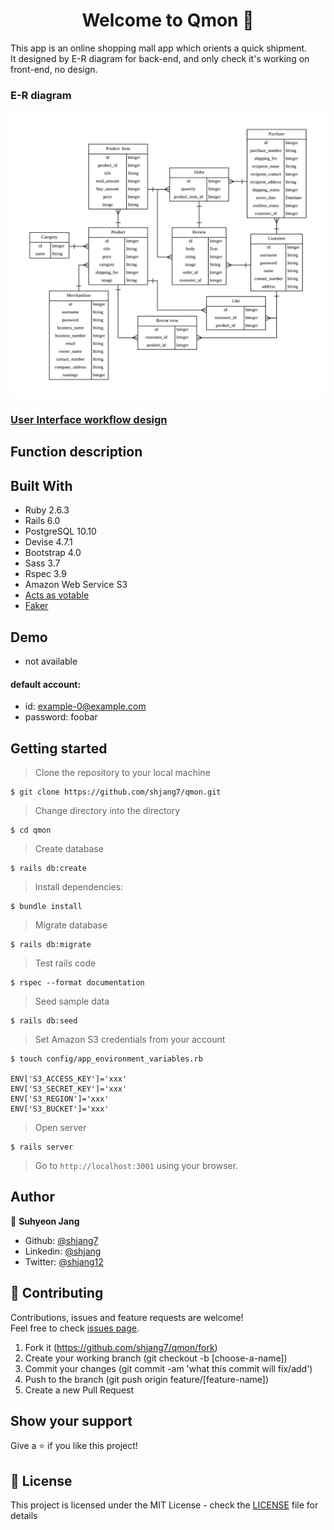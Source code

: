 <h1 align="center">Welcome to Qmon 👋</h1>

This app is an online shopping mall app which orients a quick shipment.<br />
It designed by E-R diagram for back-end, and only check it's working on front-end, no design.

### E-R diagram
![](./docs/e-r-diagram.png)

### [User Interface workflow design](./docs/)

## Function description

## Built With
- Ruby 2.6.3
- Rails 6.0
- PostgreSQL 10.10
- Devise 4.7.1
- Bootstrap 4.0
- Sass 3.7
- Rspec 3.9
- Amazon Web Service S3
- [Acts as votable](https://github.com/ryanto/acts_as_votable/)
- [Faker](https://github.com/faker-ruby/faker)

## Demo
- not available

#### default account:
 - id: example-0@example.com
 - password: foobar

## Getting started

> Clone the repository to your local machine

```
$ git clone https://github.com/shjang7/qmon.git
```

> Change directory into the directory

```
$ cd qmon
```

> Create database

```
$ rails db:create
```

> Install dependencies:

```
$ bundle install
```

> Migrate database

```
$ rails db:migrate
```

> Test rails code

```
$ rspec --format documentation
```

> Seed sample data

```
$ rails db:seed
```

> Set Amazon S3 credentials from your account

```
$ touch config/app_environment_variables.rb

ENV['S3_ACCESS_KEY']='xxx'
ENV['S3_SECRET_KEY']='xxx'
ENV['S3_REGION']='xxx'
ENV['S3_BUCKET']='xxx'
```

> Open server

```
$ rails server
```

> Go to `http://localhost:3001` using your browser.

## Author

👤 **Suhyeon Jang**

- Github: [@shjang7](https://github.com/shjang7)
- Linkedin: [@shjang](https://www.linkedin.com/in/shjang/)
- Twitter: [@shjang12](https://twitter.com/shjang12)

## 🤝 Contributing

Contributions, issues and feature requests are welcome!<br />Feel free to check [issues page](https://github.com/shjang7/qmon/issues).

1. Fork it (https://github.com/shjang7/qmon/fork)
2. Create your working branch (git checkout -b [choose-a-name])
3. Commit your changes (git commit -am 'what this commit will fix/add')
4. Push to the branch (git push origin feature/[feature-name])
5. Create a new Pull Request

## Show your support

Give a ⭐️ if you like this project!

## 📝 License

This project is licensed under the MIT License - check the [LICENSE](./LICENSE) file for details
